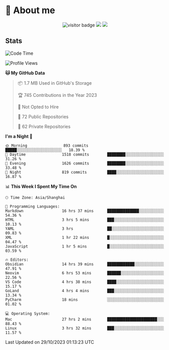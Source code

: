 <!-- ![](https://youpai.roccoshi.top/img/20200804214216.png) -->

# 🧐 About me
 
<p align="center">
<img src="https://visitor-badge.laobi.icu/badge?page_id=Lincest.Lincest&title=hits" alt="visitor badge"/>
<a href="mailto:imroccoshi@gmail.com"><img src="https://img.shields.io/badge/gmail-imroccoshi%40gmail.com-red"></a>
<a href="https://blog.roccoshi.top"><img src="https://img.shields.io/badge/blog-roccoshi-green"></a>
</p>

## Stats

<!--START_SECTION:waka-->
![Code Time](http://img.shields.io/badge/Code%20Time-690%20hrs%2036%20mins-blue)

![Profile Views](http://img.shields.io/badge/Profile%20Views-0-blue)

**🐱 My GitHub Data** 

> 📦 1.7 MB Used in GitHub's Storage 
 > 
> 🏆 745 Contributions in the Year 2023
 > 
> 🚫 Not Opted to Hire
 > 
> 📜 72 Public Repositories 
 > 
> 🔑 62 Private Repositories 
 > 
**I'm a Night 🦉** 

```text
🌞 Morning                893 commits         █████░░░░░░░░░░░░░░░░░░░░   18.39 % 
🌆 Daytime                1518 commits        ████████░░░░░░░░░░░░░░░░░   31.26 % 
🌃 Evening                1626 commits        ████████░░░░░░░░░░░░░░░░░   33.48 % 
🌙 Night                  819 commits         ████░░░░░░░░░░░░░░░░░░░░░   16.87 % 
```


📊 **This Week I Spent My Time On** 

```text
🕑︎ Time Zone: Asia/Shanghai

💬 Programming Languages: 
Markdown                 16 hrs 37 mins      ██████████████░░░░░░░░░░░   54.36 % 
HTML                     3 hrs 5 mins        ███░░░░░░░░░░░░░░░░░░░░░░   10.13 % 
YAML                     3 hrs               ██░░░░░░░░░░░░░░░░░░░░░░░   09.83 % 
XML                      1 hr 22 mins        █░░░░░░░░░░░░░░░░░░░░░░░░   04.47 % 
JavaScript               1 hr 5 mins         █░░░░░░░░░░░░░░░░░░░░░░░░   03.59 % 

🔥 Editors: 
Obsidian                 14 hrs 39 mins      ████████████░░░░░░░░░░░░░   47.91 % 
Neovim                   6 hrs 53 mins       ██████░░░░░░░░░░░░░░░░░░░   22.56 % 
VS Code                  4 hrs 38 mins       ████░░░░░░░░░░░░░░░░░░░░░   15.17 % 
GoLand                   4 hrs 4 mins        ███░░░░░░░░░░░░░░░░░░░░░░   13.34 % 
PyCharm                  18 mins             ░░░░░░░░░░░░░░░░░░░░░░░░░   01.02 % 

💻 Operating System: 
Mac                      27 hrs 2 mins       ██████████████████████░░░   88.43 % 
Linux                    3 hrs 32 mins       ███░░░░░░░░░░░░░░░░░░░░░░   11.57 % 
```


 Last Updated on 29/10/2023 01:13:23 UTC
<!--END_SECTION:waka-->



